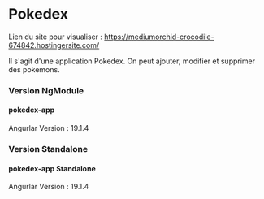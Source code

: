 # Pokedex
Lien du site pour visualiser : https://mediumorchid-crocodile-674842.hostingersite.com/

Il s'agit d'une application Pokedex. 
On peut ajouter, modifier et supprimer des pokemons.

### Version NgModule
#### pokedex-app
Angurlar Version : 19.1.4


### Version Standalone
#### pokedex-app Standalone
Angurlar Version : 19.1.4
